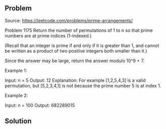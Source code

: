 ## Problem

Source: https://leetcode.com/problems/prime-arrangements/

Problem 1175
Return the number of permutations of 1 to n so that prime numbers are at prime indices (1-indexed.)

(Recall that an integer is prime if and only if it is greater than 1, and cannot be written as a product of two positive integers both smaller than it.)

Since the answer may be large, return the answer modulo 10^9 + 7.

Example 1:

Input: n = 5
Output: 12
Explanation: For example [1,2,5,4,3] is a valid permutation, but [5,2,3,4,1] is not because the prime number 5 is at index 1.

Example 2:

Input: n = 100
Output: 682289015

## Solution